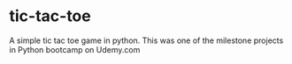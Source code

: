 # tic-tac-toe
A simple tic tac toe game in python.
This was one of the milestone projects in Python bootcamp on Udemy.com
